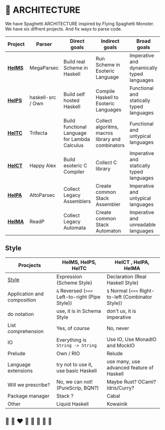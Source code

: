 # 📐 ARCHITECTURE

We have Spaghetti ARCHITECTURE inspired by Flying Spaghetti Monster.
We have six diffrent projects. And fix ways to parse code.

| Project | Parser | Direct goals | Indirect goals | Broad goals |
| ---     | ---    | --- | --- | --- |
| **[HelMS](http://helvm.org/helms)** | MegaParsec        | Build real Scheme in Haskell | Run Scheme in Esoteric Language | Imperative and dynamically typed languages |
| **[HelPS](http://helvm.org/helps)** | haskell-src / Own | Build self hosted Haskell | Compile Haskell to Esoteric Languages | Functional and statically typed languages |
| **[HelTC](http://helvm.org/heltc)** | Trifecta          | Build functional Language for Lambda Calculus | Collect algoritms, macros library and combinators | Functional and untypical languages |
| **[HelCT](http://helvm.org/helct)** | Happy Alex        | Build esoteric C Compiler | Collect C library | Imperative and statically typed languages |
| **[HelPA](http://helvm.org/helpa)** | AttoParsec        | Collect Legacy Assemblers | Create common Stack Assembler | Imperative and untypical languages |
| **[HelMA](http://helvm.org/helma)** | ReadP             | Collect Legacy Automata | Create common Stack Automaton | Imperative and unreadable languages |
## Style

| Procjects                                                          | HelMS, HelPS, HelTC                             | HelCT , HelPA, HelMA                                 |
| ------------------------------------------------------------------ | ----------------------------------------------- | ---------------------------------------------------- |
| [Style](https://wiki.haskell.org/Declaration_vs._expression_style) | Expression (Scheme Style)                       | Declaration (Real Haskell Style)                     |
| Application and composition                                        | `&` Reversed (`>>>` Left-to-right (Pipe Style)) | `$` Normal (`<<<` Right-to-left (Combinator Style))  |
| do notation                                                        | use, it is in Schema Style                      | don't us, it is imperative                           |
| List comprehension                                                 | Yes, of course                                  | No, never                                            |
| IO                                                                 | Everything is `String -> String`                | Use IO, Use MonadIO and MockIO                       |
| Prelude                                                            | Own / RIO                                       | Relude                                               |
| Language extensions                                                | try not to use it, use basic Haskell            | use many, use advanced feature of Haskell            |
| Will we prescribe?                                                 | No, we can not! (PureScrip, BQN?)               | Maybe Rust? OCaml? Idris/Curry?                      |
| Package manager                                                    | Stack ?                                         | Cabal                                                |
| Other                                                              | Liquid Haskell                                  | Kowainik

## 🦄 🌈 ❤️ 💛 💚 💙 🤍 🖤
